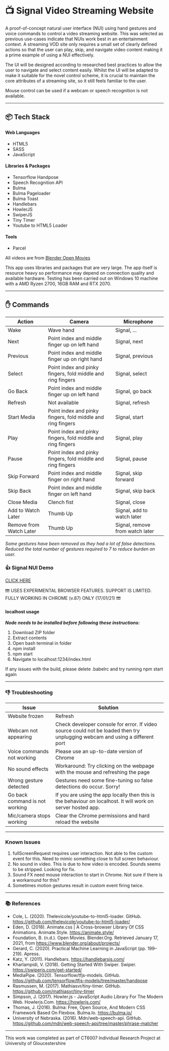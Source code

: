# :tv: Signal Video Streaming Website

A proof-of-concept natural user interface (NUI) using hand gestures and voice commands to control a video streaming website. This was selected as previous use-cases indicate that NUIs work best in an entertainment context. A streaming VOD site only requires a small set of clearly defined actions so that the user can play, skip, and navigate video content making it a prime example of using a NUI effectively.

The UI will be designed according to researched best practices to allow the user to navigate and select content easily. Whilst the UI will be adapted to make it suitable for the novel control scheme, it is crucial to maintain the core attributes of a streaming site, so it still feels familiar to the user.

Mouse control can be used if a webcam or speech recognition is not available.

---

## :package: Tech Stack

#### Web Languages

- HTML5
- SASS
- JavaScript

#### Libraries & Packages

- Tensorflow Handpose
- Speech Recognition API
- Bulma
- Bulma Pageloader
- Bulma Toast
- Handlebars
- HowlerJS
- SwiperJS
- Tiny Timer
- Youtube to HTML5 Loader

#### Tools

- Parcel

All videos are from [Blender Open Movies](https://www.blender.org/about/projects/)

This app uses libraries and packages that are very large. The app itself is resource heavy so performance may depend on connection quality and available hardware.
Testing has been carried out on Windows 10 machine with a AMD Ryzen 2700, 16GB RAM and RTX 2070.

---

## :hand: Commands

| Action                  | Camera                                                      | Microphone                      |
| ----------------------- | ----------------------------------------------------------- | ------------------------------- |
| Wake                    | Wave hand                                                   | Signal, ...                     |
| Next                    | Point index and middle finger up on left hand               | Signal, next                    |
| Previous                | Point index and middle finger up on right hand              | Signal, previous                |
| Select                  | Point index and pinky fingers, fold middle and ring fingers | Signal, select                  |
| Go Back                 | Point index and middle finger up on left hand               | Signal, go back                 |
| Refresh                 | Not available                                               | Signal, refresh                 |
| Start Media             | Point index and pinky fingers, fold middle and ring fingers | Signal, start                   |
| Play                    | Point index and pinky fingers, fold middle and ring fingers | Signal, play                    |
| Pause                   | Point index and pinky fingers, fold middle and ring fingers | Signal, pause                   |
| Skip Forward            | Point index and middle finger on right hand                 | Signal, skip forward            |
| Skip Back               | Point index and middle finger on left hand                  | Signal, skip back               |
| Close Media             | Clench fist                                                 | Signal, close                   |
| Add to Watch Later      | Thumb Up                                                    | Signal, add to watch later      |
| Remove from Watch Later | Thumb Up                                                    | Signal, remove from watch later |

_Some gestures have been removed as they had a lot of false detections. Reduced the total number of gestures required to 7 to reduce burden on user._

### :thumbsup: Signal NUI Demo

[CLICK HERE](https://signal-nui.xyz)

:exclamation::exclamation::exclamation: USES EXPERIMENTAL BROWSER FEATURES. SUPPORT IS LIMITED. FULLY WORKING IN CHROME (v.87) ONLY (17/01/21) :exclamation::exclamation::exclamation:

#### localhost usage

**_Node needs to be installed before following these instructions:_**

1. Download ZIP folder
2. Extract contents
3. Open bash terminal in folder
4. npm install
5. npm start
6. Navigate to localhost:1234/index.html

If any issues with the build, please delete .babelrc and try running npm start again

---

### :thumbsdown: Troubleshooting

| Issue                          | Solution                                                                                                                     |
| ------------------------------ | ---------------------------------------------------------------------------------------------------------------------------- |
| Website frozen                 | Refresh                                                                                                                      |
| Webcam not appearing           | Check developer console for error. If video source could not be loaded then try unplugging webcam and using a different port |
| Voice commands not working     | Please use an up-to-date version of Chrome                                                                                   |
| No sound effects               | Workaround: Try clicking on the webpage with the mouse and refreshing the page                                               |
| Wrong gesture detected         | Gestures need some fine-tuning so false detections do occur. Sorry!                                                          |
| Go back command is not working | If you are using the app locally then this is the behaviour on localhost. It will work on server hosted app.                 |
| Mic/camera stops working       | Clear the Chrome permissions and hard reload the website                                                                     |

---

### Known Issues

1. fullScreenRequest requires user interaction. Not able to fire custom event for this. Need to mimic something close to full screen behaviour.
2. No sound in video. This is due to how video is encoded. Sounds seems to be stripped. Looking for fix.
3. Sound FX need mouse interaction to start in Chrome. Not sure if there is a workaround for this?
4. Sometimes motion gestures result in custom event firing twice.

---

### :books: References

- Cole, L. (2020). Thelevicole/youtube-to-html5-loader. GitHub. <https://github.com/thelevicole/youtube-to-html5-loader/>
- Eden, D. (2018). Animate.css | A Cross-browser Library Of CSS Animations. Animate.Style. <https://animate.style/>
- Foundation, B. (n.d.). Open Movies. Blender.Org. Retrieved January 17, 2021, from <https://www.blender.org/about/projects/>
- Gerard, C. (2020). Practical Machine Learning in JavaScript (pp. 199–219). Apress.
- Katz, Y. (2011). Handlebars. <https://handlebarsjs.com/>
- Kharlampidi, V. (2018). Getting Started With Swiper. Swiper. <https://swiperjs.com/get-started/>
- MediaPipe. (2020). Tensorflow/tfjs-models. GitHub. <https://github.com/tensorflow/tfjs-models/tree/master/handpose>
- Rasmussen, M. (2017). Mathiasvr/tiny-timer. GitHub. <https://github.com/mathiasvr/tiny-timer>
- Simpson, J. (2017). Howler.js - JavaScript Audio Library For The Modern Web. Howlerjs.Com. <https://howlerjs.com/>
- Thomas, J. (2016). Bulma: Free, Open Source, And Modern CSS Framework Based On Flexbox. Bulma.Io. <https://bulma.io/>
- University of Nebraska. (2016). Mdn/web-speech-api. GitHub. <https://github.com/mdn/web-speech-api/tree/master/phrase-matcher>

---

This work was completed as part of CT6007 Individual Research Project at University of Gloucestershire
